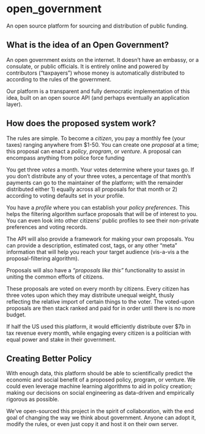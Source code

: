 # open_government
An open source platform for sourcing and distribution of public funding.

## What is the idea of an Open Government?

An open government exists on the internet. It doesn’t have an embassy, or a consulate, or public officials. It is entirely online and powered by contributors (“taxpayers”) whose money is automatically distributed to according to the rules of the government.

Our platform is a transparent and fully democratic implementation of this idea, built on an open source API (and perhaps eventually an application layer).

## How does the proposed system work?

The rules are simple. To become a *citizen*, you pay a monthly fee (your taxes) ranging anywhere from $1-50. You can create one *proposal* at a time; this proposal can enact a _policy_, _program_, or _venture_. A proposal can encompass anything from police force funding

You get three *votes* a month. Your votes determine where your taxes go. If you don’t distribute any of your three votes, a percentage of that month’s payments can go to the maintainer of the platform; with the remainder distributed either 1) equally across all proposals for that month or 2) according to voting defaults set in your profile.

You have a *profile* where you can establish your _policy preferences_. This helps the filtering algorithm surface proposals that will be of interest to you. You can even look into other citizens’ public profiles to see their non-private preferences and voting records.

The API will also provide a framework for making your own proposals. You can provide a description, estimated cost, tags, or any other “meta” information that will help you reach your target audience (vis-a-vis a the proposal-filtering algorithm). 

Proposals will also have a _“proposals like this”_ functionality to assist in uniting the common efforts of citizens.

These proposals are voted on every month by citizens. Every citizen has three votes upon which they may distribute unequal weight, thusly reflecting the relative import of certain things to the voter. The voted-upon proposals are then stack ranked and paid for in order until there is no more budget. 

If half the US used this platform, it would efficiently distribute over $7b in tax revenue every month, while engaging every citizen is a politician with equal power and stake in their government. 

## Creating Better Policy

With enough data, this platform should be able to scientifically predict the economic and social benefit of a proposed policy, program, or venture. We could even leverage machine learning algorithms to aid in policy creation; making our decisions on social engineering as data-driven and empirically rigorous as possible.

We’ve open-sourced this project in the spirit of collaboration, with the end goal of changing the way we think about government. Anyone can adopt it, modify the rules, or even just copy it and host it on their own server.
